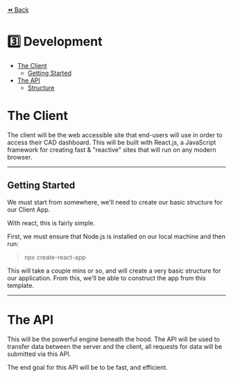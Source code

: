 [:rewind: Back](/README.md)

# :three: Development

- [The Client](#the-client)
    - [Getting Started](#getting-started)
- [The API](#the-api)
    - [Structure](#structure)

# The Client

The client will be the web accessible site that end-users will use in order to access their CAD dashboard. This will be built with React.js, a JavaScript framework for creating fast & "reactive" sites that will run on any modern browser.

---

## Getting Started

We must start from somewhere, we'll need to create our basic structure for our Client App.

With react, this is fairly simple.

First, we must ensure that Node.js is installed on our local machine and then run:

> npx create-react-app

This will take a couple mins or so, and will create a very basic structure for our application. From this, we'll be able to construct the app from this template.

---

# The API

This will be the powerful engine beneath the hood. The API will be used to transfer data between the server and the client, all requests for data will be submitted via this API.

The end goal for this API will be to be fast, and efficient.